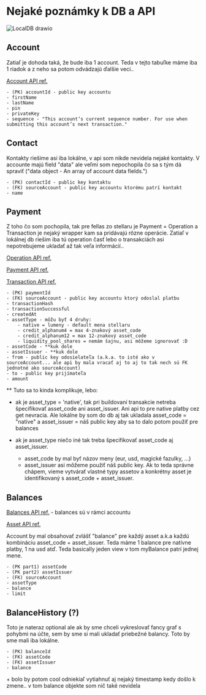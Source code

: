# Nejaké poznámky k DB a API

![LocalDB drawio](https://user-images.githubusercontent.com/49959692/142734649-b14856cb-3b8f-4bb3-b8f5-1f5cfb0950c6.png)

## Account

Zatiaľ je dohoda taká, že bude iba 1 account. Teda v tejto tabuľke máme iba 1 riadok a z neho sa potom odvádzajú ďalšie veci..

[Account API ref.](https://developers.stellar.org/api/resources/accounts/object/) 

    - (PK) accountId - public key accountu
    - firstName
    - lastName 
    - pin
    - privateKey
    - sequence - "This account’s current sequence number. For use when submitting this account’s next transaction."

## Contact

Kontakty riešime asi iba lokálne, v api som nikde nevidela nejaké kontakty. V accounte majú field "data" ale veľmi som nepochopila čo sa s tým dá spraviť ("data object - An array of account data fields.")

    - (PK) contactId - public key kontaktu
    - (FK) sourceAccount - public key accountu ktorému patrí kontakt
    - name

## Payment

Z toho čo som pochopila, tak pre fellas zo stellaru je Payment = Operation a Transaction je nejaký wrapper kam sa pridávajú rôzne operácie. Zatiaľ v lokálnej db riešim iba tú operation časť lebo o transakciách asi nepotrebujeme ukladať až tak veľa informácií..

[Operation API ref.](https://developers.stellar.org/api/resources/operations/object/)
    
[Payment API ref.](https://developers.stellar.org/api/resources/operations/object/payment/)

[Transaction API ref.](https://developers.stellar.org/api/resources/transactions/object/)

    - (PK) paymentId
    - (FK) sourceAccount - public key accountu ktorý odoslal platbu
    - transactionHash
    - transactionSuccessful
    - createdAt
    - assetType - môžu byť 4 druhy:
        - native = lumeny - default mena stellaru
        - credit_alphanum4 = max 4-znakový asset_code
        - credit_alphanum12 = max 12-znakový asset_code
        - liquidity_pool_shares = nemám šajnu, asi môžeme ignorovať :D
    - assetCode - **kuk dole
    - assetIssuer - **kuk dole
    - from - public key odosielateľa (a.k.a. to isté ako v sourceAccount... ale api by mala vracať aj to aj to tak nech sú FK jednotné ako sourceAccount)
    - to - public key prijímateľa
    - amount

\*\* Tuto sa to kinda komplikuje, lebo:

- ak je asset_type = 'native', tak pri buildovaní transakcie netreba špecifikovať asset_code ani asset_issuer. Ani api to pre native platby cez get nevracia. Ale lokálne by som do db aj tak ukladala asset_code = "native" a asset_issuer = náš public key aby sa to dalo potom použiť pre balances

- ak je asset_type niečo iné tak treba špecifikovať asset_code aj asset_issuer. 
    - asset_code by mal byť názov meny (eur, usd, magické fazulky, ...) 
    - asset_issuer asi môžeme použiť náš public key. Ak to teda správne chápem, vieme vytvárať vlastné typy assetov a konkrétny asset je identifikovaný s asset_code + asset_issuer.  
    
## Balances

[Balances API ref.](https://developers.stellar.org/api/resources/accounts/object/) - balances sú v rámci accountu

[Asset API ref.](https://developers.stellar.org/api/resources/assets/object/)

Account by mal obsahovať zvlášť "balance" pre každý asset a.k.a každú kombináciu asset_code + asset_issuer. Teda máme 1 balance pre natívne platby, 1 na usd atď. Teda basically jeden view v tom myBalance patrí jednej mene.

    - (PK part1) assetCode
    - (PK part2) assetIssuer
    - (FK) sourceAccount
    - assetType
    - balance
    - limit

## BalanceHistory (?)

Toto je nateraz optional ale ak by sme chceli vykreslovať fancy graf s pohybmi na účte, sem by sme si mali ukladať priebežné balancy. Toto by sme mali iba lokálne.

    - (PK) balanceId
    - (FK) assetCode
    - (FK) assetIssuer
    - balance

\+ bolo by potom cool odniekiaľ vytiahnuť aj nejaký timestamp kedy došlo k zmene..  v tom balance objekte som nič také nevidela
